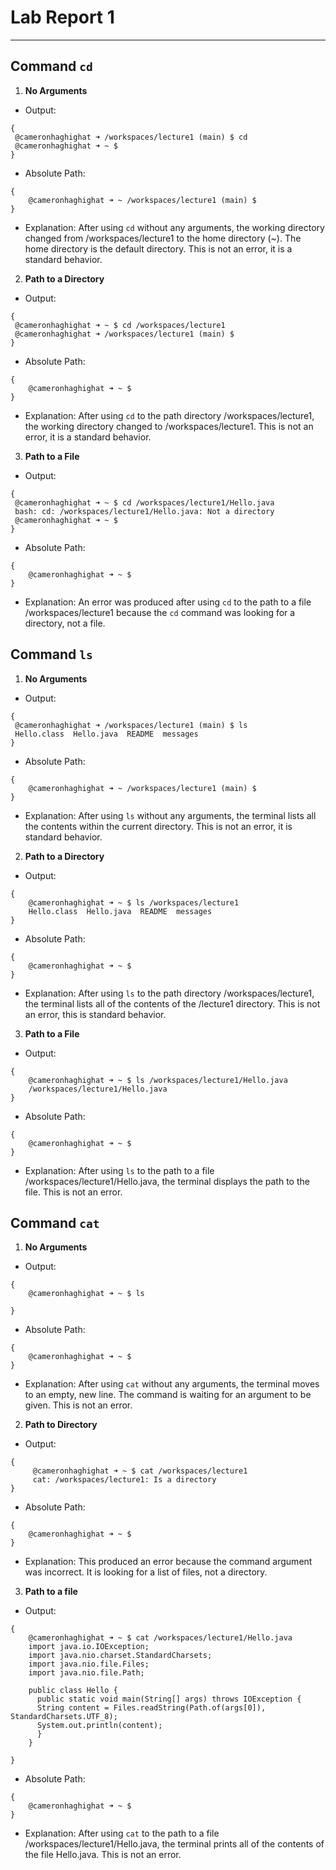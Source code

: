 # **Lab Report 1**
---
## **Command `cd`**
1. **No Arguments**
  - Output:
   ```
{
    @cameronhaghighat ➜ /workspaces/lecture1 (main) $ cd
    @cameronhaghighat ➜ ~ $
}
```
  - Absolute Path:
```
{
    @cameronhaghighat ➜ ~ /workspaces/lecture1 (main) $
}
```
  - Explanation:
    After using `cd` without any arguments, the working directory changed from /workspaces/lecture1 to the home directory (~). The home         directory is the default directory. This is not an error, it is a standard behavior.

2. **Path to a Directory**
  - Output:
   ```
{
    @cameronhaghighat ➜ ~ $ cd /workspaces/lecture1
    @cameronhaghighat ➜ /workspaces/lecture1 (main) $ 
}
```
  - Absolute Path:
```
{
    @cameronhaghighat ➜ ~ $ 
}
```
  - Explanation:
    After using `cd` to the path directory /workspaces/lecture1, the working directory changed to /workspaces/lecture1. This is not an          error, it is a standard behavior.

3. **Path to a File**
  - Output:
   ```
{
    @cameronhaghighat ➜ ~ $ cd /workspaces/lecture1/Hello.java
    bash: cd: /workspaces/lecture1/Hello.java: Not a directory
    @cameronhaghighat ➜ ~ $ 
}
```
  - Absolute Path:
```
{
    @cameronhaghighat ➜ ~ $ 
}
```
  - Explanation:
    An error was produced after using `cd` to the path to a file /workspaces/lecture1 because the `cd` command was looking for a directory,     not a file.

## **Command `ls`**
1. **No Arguments**
  - Output:
   ```
{
    @cameronhaghighat ➜ /workspaces/lecture1 (main) $ ls
    Hello.class  Hello.java  README  messages
}
```
  - Absolute Path:
```
{
    @cameronhaghighat ➜ ~ /workspaces/lecture1 (main) $
}
```
  - Explanation:
    After using `ls` without any arguments, the terminal lists all the contents within the current directory. This is not an error, it is       standard behavior.

2. **Path to a Directory**
  - Output:
```
{
    @cameronhaghighat ➜ ~ $ ls /workspaces/lecture1
    Hello.class  Hello.java  README  messages
}
```
  - Absolute Path:
```
{
    @cameronhaghighat ➜ ~ $ 
}
```
  - Explanation:
    After using `ls` to the path directory /workspaces/lecture1, the terminal lists all of the contents of the /lecture1 directory. This is     not an error, this is standard behavior.

    
3. **Path to a File**
  - Output:
```
{
    @cameronhaghighat ➜ ~ $ ls /workspaces/lecture1/Hello.java
    /workspaces/lecture1/Hello.java
}
```
  - Absolute Path:
```
{
    @cameronhaghighat ➜ ~ $ 
}
```
  - Explanation:
    After using `ls` to the path to a file /workspaces/lecture1/Hello.java, the terminal displays the path to the file. This is not an          error.

## **Command `cat`**
1. **No Arguments**
- Output:
    
```
{
    @cameronhaghighat ➜ ~ $ ls
  
}
```
- Absolute Path:
  
```
{
    @cameronhaghighat ➜ ~ $
}
```
- Explanation:
    After using `cat` without any arguments, the terminal moves to an empty, new line. The command is waiting for an argument to be given. This is not an error.

2. **Path to Directory**
- Output:
   
```
{
     @cameronhaghighat ➜ ~ $ cat /workspaces/lecture1
     cat: /workspaces/lecture1: Is a directory
}
```
- Absolute Path:
    
```
{
    @cameronhaghighat ➜ ~ $ 
}
```
- Explanation:
    This produced an error because the command argument was incorrect. It is looking for a list of files, not a directory.

3. **Path to a file**
- Output:
    
```
{
    @cameronhaghighat ➜ ~ $ cat /workspaces/lecture1/Hello.java
    import java.io.IOException;
    import java.nio.charset.StandardCharsets;
    import java.nio.file.Files;
    import java.nio.file.Path;

    public class Hello {
      public static void main(String[] args) throws IOException {
      String content = Files.readString(Path.of(args[0]), StandardCharsets.UTF_8);    
      System.out.println(content);
      }
    }

}
```
- Absolute Path:
    
```
{
    @cameronhaghighat ➜ ~ $ 
}
```
- Explanation:
    After using `cat` to the path to a file /workspaces/lecture1/Hello.java, the terminal prints all of the contents of the file Hello.java. This is not an error.



